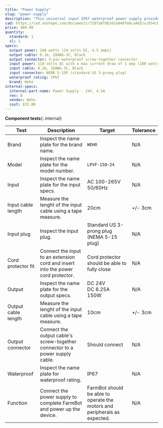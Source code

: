 ```yaml
---
title: "Power Supply"
slug: "power-supply"
description: "This universal input IP67 waterproof power supply provides FarmBot with all the electricity it needs."
cad: https://cad.onshape.com/documents/728fa8fdb342a040fe0ca4b5/v/654cb04fafc6eede48f8c04d/e/8ebc8fe31214d68e6fd4de03
price: $60.00
quantity:
  standard: 1
  xl: 1
specs:
  output power: 100 watts (24 volts DC, 4.5 amps)
  output cable: 0.1m, 18AWG-3C, Black
  output connector: 3-pin waterproof screw-together connector
  input power: 110 volts AC with a max current draw of 1 amp (100 watts)<br><br>or<br><br>220 volt AC with a max current draw of 0.5 amps (100 watts)
  input cable: 0.2m, 18AWG-3C, Black
  input connector: NEMA 5-15P (standard US 3-prong plug)
  waterproof rating: IP67
  brand: Weho
internal-specs:
  internal-part-name: Power Supply - 24V, 4.5A
  rev: B
  vendor: Weho
  cost: $33.00
---
```


**Component tests**{:.internal}

|Test         |Description  |Target       |Tolerance    |
|-------------|-------------|-------------|-------------|
|Brand        |Inspect the name plate for the brand name.|`WEHO`|N/A
|Model        |Inspect the name plate for the model number.|`LPVF-150-24`|N/A
|Input        |Inspect the name plate for the input specs.|AC 100-265V<br>50/60Hz|N/A
|Input cable length|Measure the lenght of the input cable using a tape measure.|20cm|+/- 3cm
|Input plug   |Inspect the input plug.|Standard US 3-prong plug (NEMA 5-15 plug)|N/A
|Cord protector fit|Connect the input to an extension cord and insert into the power cord protector.|Cord protector should be able to fully close|N/A
|Output       |Inspect the name plate for the output specs.|DC 24V<br>DC 6.25A<br>150W|N/A
|Output cable length|Measure the lenght of the input cable using a tape measure.|10cm|+/- 3cm
|Output connector|Connect the output cable's screw-together connector to a power supply cable.|Should connect|N/A
|Waterproof   |Inspect the name plate for waterproof rating.|IP67|N/A
|Function     |Connect the power supply to complete FarmBot and power up the device.|FarmBot should be able to operate the motors and peripherals as expected.|N/A
